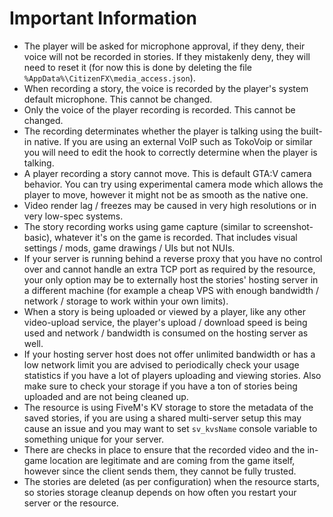 # Important Information

* The player will be asked for microphone approval, if they deny, their voice will not be recorded in stories. If they mistakenly deny, they will need to reset it (for now this is done by deleting the file `%AppData%\CitizenFX\media_access.json`).
* When recording a story, the voice is recorded by the player's system default microphone. This cannot be changed.
* Only the voice of the player recording is recorded. This cannot be changed.
* The recording determinates whether the player is talking using the built-in native. If you are using an external VoIP such as TokoVoip or similar you will need to edit the hook to correctly determine when the player is talking.
* A player recording a story cannot move. This is default GTA:V camera behavior. You can try using experimental camera mode which allows the player to move, however it might not be as smooth as the native one.
* Video render lag / freezes may be caused in very high resolutions or in very low-spec systems.
* The story recording works using game capture (similar to screenshot-basic), whatever it's on the game is recorded. That includes visual settings / mods, game drawings / UIs but not NUIs.
* If your server is running behind a reverse proxy that you have no control over and cannot handle an extra TCP port as required by the resource, your only option may be to externally host the stories' hosting server in a different machine (for example a cheap VPS with enough bandwidth / network / storage to work within your own limits).
* When a story is being uploaded or viewed by a player, like any other video-upload service, the player's upload / download speed is being used and network / bandwidth is consumed on the hosting server as well.
* If your hosting server host does not offer unlimited bandwidth or has a low network limit you are advised to periodically check your usage statistics if you have a lot of players uploading and viewing stories. Also make sure to check your storage if you have a ton of stories being uploaded and are not being cleaned up.
* The resource is using FiveM's KV storage to store the metadata of the saved stories, if you are using a shared multi-server setup this may cause an issue and you may want to set `sv_kvsName` console variable to something unique for your server.
* There are checks in place to ensure that the recorded video and the in-game location are legitimate and are coming from the game itself, however since the client sends them, they cannot be fully trusted.
* The stories are deleted (as per configuration) when the resource starts, so stories storage cleanup depends on how often you restart your server or the resource.

